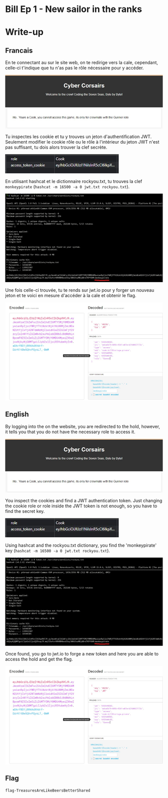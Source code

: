 # Bill Ep 1 - New sailor in the ranks

# Write-up

## Francais

En te connectant au sur le site web, on te redirige vers la cale, cependant, celle-ci t'indique que tu n'as pas le rôle nécessaire pour y accéder.

![mauvais role](./images/jwt_sol.jpg)

Tu inspectes les cookie et tu y trouves un jeton d'authentification JWT. Seulement modifier le cookie rôle ou le rôle à l'intérieur du jeton JWT n'est pas suffisant, tu dois alors trouver la clef secrète. 

![jwt cookie](./images/jwt_sol_1.jpg)

En utilisant hashcat et le dictionnaire rockyou.txt, tu trouves la clef `monkeypirate` (`hashcat -m 16500 -a 0 jwt.txt rockyou.txt`).

![hashcat](./images/jwt_sol_2.jpg)

Une fois celle-ci trouvée, tu te rends sur jwt.io pour y forger un nouveau jeton et te voici en mesure d'accéder à la cale et obtenir le flag.

![jwt.io](./images/jwt_sol_3.jpg)


## English

By logging into the on the website, you are redirected to the hold, however, it tells you that you do not have the necessary role to access it.

![mauvais role](./images/jwt_sol.jpg)

You inspect the cookies and find a JWT authentication token. Just changing the cookie role or role inside the JWT token is not enough, so you have to find the secret key. 

![jwt cookie](./images/jwt_sol_1.jpg)

Using hashcat and the rockyou.txt dictionary, you find the 'monkeypirate' key (`hashcat -m 16500 -a 0 jwt.txt rockyou.txt`).

![hashcat](./images/jwt_sol_2.jpg)

Once found, you go to jwt.io to forge a new token and here you are able to access the hold and get the flag.

![jwt.io](./images/jwt_sol_3.jpg)


## Flag

`flag-TreasuresAreLikeBeersBetterShared`
